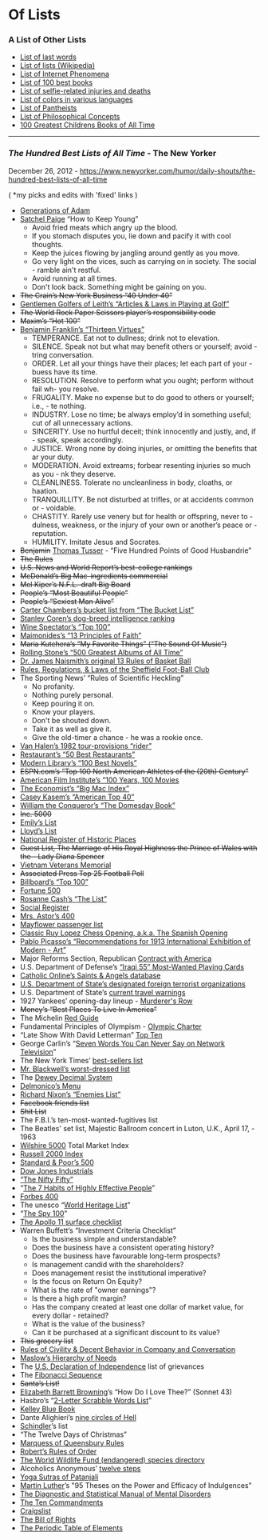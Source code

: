 # Of Lists

### A List of Other Lists

- [List of last words](https://en.wikipedia.org/wiki/List_of_last_words)
- [List of lists (Wikipedia)](https://en.wikipedia.org/wiki/Category:Lists_of_lists)
- [List of Internet Phenomena](https://en.wikipedia.org/wiki/List_of_Internet_phenomena)
- [List of 100 best books](https://en.wikipedia.org/wiki/Lists_of_100_best_books)
- [List of selfie-related injuries and deaths](https://en.wikipedia.org/wiki/List_of_Internet_phenomena)
- [List of colors in various languages](https://en.wikipedia.org/wiki/List_of_colors_in_various_languages)
- [List of Pantheists](https://en.wikipedia.org/wiki/List_of_pantheists)
- [List of Philosophical Concepts](https://en.wikipedia.org/wiki/List_of_philosophical_concepts)
- [100 Greatest Childrens Books of All Time](https://www.bbc.com/culture/article/20230522-the-100-greatest-childrens-books-of-all-time)

---



###  *The Hundred Best Lists of All Time* - The New Yorker

December 26, 2012 - https://www.newyorker.com/humor/daily-shouts/the-hundred-best-lists-of-all-time

( *my picks and edits with 'fixed' links )

- [Generations of Adam](https://en.wikipedia.org/wiki/Generations_of_Adam)
- [Satchel Paige](https://en.wikipedia.org/wiki/Satchel_Paige) “How to Keep Young”
    - Avoid fried meats which angry up the blood.
    - If you stomach disputes you, lie down and pacify it with cool thoughts.
    - Keep the juices flowing by jangling around gently as you move.
    - Go very light on the vices, such as carrying on in society. The social - ramble ain't restful.
    - Avoid running at all times.
    - Don't look back. Something might be gaining on you.
- ~~The Crain’s New York Business “40 Under 40”~~
- [Gentlemen Golfers of Leith’s “Articles & Laws in Playing at Golf”](https://en.wikipedia.org/wiki/Rules_of_golf)
- ~~The World Rock Paper Scissors player’s responsibility code~~
- ~~Maxim’s “Hot 100”~~
- [Benjamin Franklin’s “Thirteen Virtues”](https://en.wikipedia.org/wiki/Benjamin_Franklin#Thirteen_Virtues)
  - TEMPERANCE. Eat not to dullness; drink not to elevation.
  - SILENCE. Speak not but what may benefit others or yourself; avoid - tring conversation.
  - ORDER. Let all your things have their places; let each part of your - buess have its time.
  - RESOLUTION. Resolve to perform what you ought; perform without fail wh- you resolve.
  - FRUGALITY. Make no expense but to do good to others or yourself; i.e., - te nothing.
  - INDUSTRY. Lose no time; be always employ’d in something useful; cut of all unnecessary actions.
  - SINCERITY. Use no hurtful deceit; think innocently and justly, and, if -  speak, speak accordingly.
  - JUSTICE. Wrong none by doing injuries, or omitting the benefits that ar your duty.
  - MODERATION. Avoid extreams; forbear resenting injuries so much as you - nk they deserve.
  -  CLEANLINESS. Tolerate no uncleanliness in body, cloaths, or haation.
  -  TRANQUILLITY. Be not disturbed at trifles, or at accidents common or - voidable.
  -  CHASTITY. Rarely use venery but for health or offspring, never to - dulness, weakness, or the injury of your own or another’s peace or - reputation.
  - HUMILITY. Imitate Jesus and Socrates.
- ~~Benjamin~~ [Thomas Tusser](https://en.wikipedia.org/wiki/Thomas_Tusser) - “Five Hundred Points of Good Husbandrie”
- ~~The Rules~~
- ~~U.S. News and World Report’s best-college rankings~~
- ~~McDonald’s Big Mac-ingredients commercial~~
- ~~Mel Kiper’s N.F.L.-draft Big Board~~
- ~~People’s “Most Beautiful People”~~
- ~~People’s “Sexiest Man Alive”~~
- [Carter Chambers’s bucket list from “The Bucket List”](https://en.wikipedia.org/wiki/The_Bucket_List)
- [Stanley Coren’s dog-breed intelligence ranking](https://en.wikipedia.org/wiki/The_Intelligence_of_Dogs)
- [Wine Spectator’s “Top 100”](https://top100.winespectator.com)
- [Maimonides’s “13 Principles of Faith”](https://en.wikipedia.org/wiki/Jewish_principles_of_faith#Maimonides'_13_principles_of_faith)
- ~~Maria Kutchera’s “My Favorite Things” (“The Sound Of Music”)~~
- [Rolling Stone’s “500 Greatest Albums of All Time”](https://en.wikipedia.org/wiki/Rolling_Stone%27s_500_Greatest_Albums_of_All_Time)
- [Dr. James Naismith’s original 13 Rules of Basket Ball](https://en.wikipedia.org/wiki/History_of_basketball#Naismith's_original_rules)
- [Rules, Regulations, & Laws of the Sheffield Foot-Ball Club](https://en.wikipedia.org/wiki/Sheffield_Rules)
- The Sporting News’ “Rules of Scientific Heckling”
  - No profanity.
  - Nothing purely personal.
  - Keep pouring it on.
  - Know your players.
  - Don't be shouted down.
  - Take it as well as give it.
  - Give the old-timer a chance - he was a rookie once.
- [Van Halen’s 1982 tour-provisions “rider”](https://www.thesmokinggun.com/file/van-halen-1982-backstage-rider)
- [Restaurant’s “50 Best Restaurants”](https://en.wikipedia.org/wiki/The_World%27s_50_Best_Restaurants)
- [Modern Library’s “100 Best Novels”](https://en.wikipedia.org/wiki/Modern_Library_100_Best_Novels)
- ~~ESPN.com’s “Top 100 North American Athletes of the (20th) Century”~~
- [American Film Institute’s “100 Years, 100 Movies](https://en.wikipedia.org/wiki/AFI%27s_100_Years...100_Movies)
- [The Economist’s “Big Mac Index”](https://en.wikipedia.org/wiki/Big_Mac_Index)
- [Casey Kasem’s “American Top 40”](https://en.wikipedia.org/wiki/Casey%27s_Top_40)
- [William the Conqueror’s “The Domesday Book”](https://en.wikipedia.org/wiki/Domesday_Book)
- ~~Inc. 5000~~
- [Emily’s List](https://en.wikipedia.org/wiki/EMILY%27s_List)
- [Lloyd’s List](https://en.wikipedia.org/wiki/Lloyd%27s_List)
- [National Register of Historic Places](https://en.wikipedia.org/wiki/National_Register_of_Historic_Places)
- ~~Guest List, The Marriage of His Royal Highness the Prince of Wales with the - Lady Diana Spencer~~
- [Vietnam Veterans Memorial](https://en.wikipedia.org/wiki/Vietnam_Veterans_Memorial)
- ~~Associated Press Top 25 Football Poll~~
- [Billboard’s “Top 100”](https://en.wikipedia.org/wiki/Billboard_Hot_100)
- [Fortune 500](https://en.wikipedia.org/wiki/Fortune_500)
- [Rosanne Cash’s “The List”](https://en.wikipedia.org/wiki/The_List_(album))
- [Social Register](https://en.wikipedia.org/wiki/Social_Register)
- [Mrs. Astor’s 400](https://en.wikipedia.org/wiki/The_Four_Hundred_(Gilded_Age))
- [Mayflower passenger list](https://en.wikipedia.org/wiki/List_of_Mayflower_passengers)
- [Classic Ruy Lopez Chess Opening, a.k.a. The Spanish Opening](https://en.wikipedia.org/wiki/Ruy_Lopez)
- [Pablo Picasso’s “Recommendations for 1913 International Exhibition of Modern - Art”](https://en.wikipedia.org/wiki/Armory_Show)
- Major Reforms Section, Republican [Contract with America](https://en.wikipedia.org/wiki/Contract_with_America)
- U.S. Department of Defense’s [“Iraqi 55” Most-Wanted Playing Cards](https://en.wikipedia.org/wiki/Most-wanted_Iraqi_playing_cards)
- [Catholic Online’s Saints & Angels database](https://en.wikipedia.org/wiki/List_of_Catholic_saints)
- [U.S. Department of State’s designated foreign terrorist organizations](https://en.wikipedia.org/wiki/United_States_Department_of_State_list_of_Foreign_Terrorist_Organizations)
- U.S. Department of State’s [current travel warnings](https://travel.state.gov/content/travel/en/traveladvisories/traveladvisories.html/)
- 1927 Yankees’ opening-day lineup - [Murderer's Row](https://en.wikipedia.org/wiki/Murderers%27_Row)
- ~~Money’s “Best Places To Live In America”~~
- The Michelin [Red Guide](https://guide.michelin.com/us/en)
- Fundamental Principles of Olympism - [Olympic Charter](https://en.wikipedia.org/wiki/Olympic_Charter)
- “Late Show With David Letterman” [Top Ten](https://en.wikipedia.org/wiki/Late_Show_Top_Ten_List)
- George Carlin’s “[Seven Words You Can Never Say on Network Television](https://en.wikipedia.org/wiki/Seven_dirty_words)”
- The New York Times’ [best-sellers list](https://www.nytimes.com/books/best-sellers/)
- [Mr. Blackwell’s worst-dressed list](https://en.wikipedia.org/wiki/Richard_Blackwell)
- The [Dewey Decimal System](https://en.wikipedia.org/wiki/Dewey_Decimal_Classification)
- [Delmonico’s Menu](https://en.wikipedia.org/wiki/Delmonico%27s)
- [Richard Nixon’s “Enemies List”](https://en.wikipedia.org/wiki/Nixon%27s_Enemies_List)
- ~~Facebook friends list~~
- ~~Shit List~~
- The F.B.I.’s ten-most-wanted-fugitives list
- The Beatles' set list, Majestic Ballroom concert in Luton, U.K., April 17, - 1963
- [Wilshire 5000](https://en.wikipedia.org/wiki/Wilshire_5000) Total Market Index
- [Russell 2000 Index](https://en.wikipedia.org/wiki/Russell_2000_Index)
- [Standard & Poor’s 500](https://en.wikipedia.org/wiki/S%26P_500)
- [Dow Jones Industrials](https://en.wikipedia.org/wiki/Dow_Jones_Industrial_Average)
- [“The Nifty Fifty”](https://en.wikipedia.org/wiki/Nifty_Fifty)
- “[The 7 Habits of Highly Effective People](https://en.wikipedia.org/wiki/The_7_Habits_of_Highly_Effective_People)”
- [Forbes 400](https://en.wikipedia.org/wiki/Forbes_400)
- The unesco “[World Heritage List](https://en.wikipedia.org/wiki/World_Heritage_Site)”
- “[The Spy 100](https://en.wikipedia.org/wiki/Spy_(magazine))”
- [The Apollo 11 surface checklist](https://www.hq.nasa.gov/alsj/a11/surface11.html)
- Warren Buffett’s “Investment Criteria Checklist”
  - Is the business simple and understandable?
  - Does the business have a consistent operating history?
  - Does the business have favourable long-term prospects?
  - Is management candid with the shareholders?
  - Does management resist the institutional imperative?
  - Is the focus on Return On Equity?
  - What is the rate of "owner earnings"?
  - Is there a high profit margin?
  - Has the company created at least one dollar of market value, for every dollar   - retained?
  - What is the value of the business?
  - Can it be purchased at a significant discount to its value?
- ~~This grocery list~~
- [Rules of Civility & Decent Behavior in Company and Conversation](https://en.wikipedia.org/wiki/Rules_of_Civility_and_Decent_Behaviour_In_Company_and_Conversation)
- [Maslow’s Hierarchy of Needs](https://en.wikipedia.org/wiki/Maslow%27s_hierarchy_of_needs)
- The [U.S. Declaration of Independence](https://en.wikipedia.org/wiki/United_States_Declaration_of_Independence) list of grievances
- The [Fibonacci Sequence](https://en.wikipedia.org/wiki/Fibonacci_number)
- ~~Santa’s List!~~
- [Elizabeth Barrett Browning](https://en.wikipedia.org/wiki/Elizabeth_Barrett_Browning)’s “How Do I Love Thee?” (Sonnet 43)
- Hasbro’s “[2-Letter Scrabble Words List](https://en.wikipedia.org/wiki/Collins_Scrabble_Words)”
- [Kelley Blue Book](https://en.wikipedia.org/wiki/Kelley_Blue_Book)
- Dante Alighieri’s [nine circles of Hell](https://en.wikipedia.org/wiki/Inferno_(Dante))
- [Schindler](https://en.wikipedia.org/wiki/Oskar_Schindler)’s list
- “The Twelve Days of Christmas”
- [Marquess of Queensbury Rules](https://en.wikipedia.org/wiki/Marquess_of_Queensberry_Rules)
- [Robert’s Rules of Order](https://en.wikipedia.org/wiki/Robert%27s_Rules_of_Order)
- [The World Wildlife Fund (endangered) species directory](https://www.worldwildlife.org/species/directory)
- Alcoholics Anonymous’ [twelve steps](https://en.wikipedia.org/wiki/Twelve-step_program)
- [Yoga Sutras of Patanjali](https://en.wikipedia.org/wiki/Yoga_Sutras_of_Patanjali)
- [Martin Luther](https://en.wikipedia.org/wiki/Martin_Luther)’s "95 Theses on the Power and Efficacy of Indulgences"
- [The Diagnostic and Statistical Manual of Mental Disorders](https://en.wikipedia.org/wiki/Diagnostic_and_Statistical_Manual_of_Mental_Disorders)
- [The Ten Commandments](https://en.wikipedia.org/wiki/Ten_Commandments)
- [Craigslist](https://en.wikipedia.org/wiki/Craigslist)
- [The Bill of Rights](https://en.wikipedia.org/wiki/Bill_of_rights)
- [The Periodic Table of Elements](https://en.wikipedia.org/wiki/Periodic_table)
